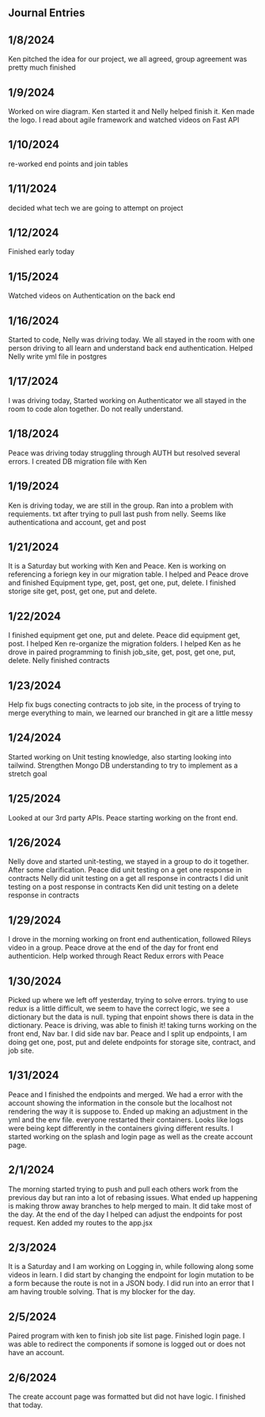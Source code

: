 ## Journal Entries
## 1/8/2024

Ken pitched the idea for our project, we all agreed, group agreement was pretty much finished

## 1/9/2024

Worked on wire diagram. Ken started it and Nelly helped finish it. Ken made the logo. I read about agile framework and watched videos on Fast API

## 1/10/2024

re-worked end points and join tables

## 1/11/2024

decided what tech we are going to attempt on project

## 1/12/2024

Finished early today

## 1/15/2024

Watched videos on Authentication on the back end

## 1/16/2024

Started to code, Nelly was driving today. We all stayed in the room with one person driving to all learn and understand back end authentication. Helped Nelly write yml file in postgres

## 1/17/2024

I was driving today, Started working on Authenticator we all stayed in the room to code alon together. Do not really understand.

## 1/18/2024

Peace was driving today struggling through AUTH but resolved several errors. I created DB migration file with Ken

## 1/19/2024

Ken is driving today, we are still in the group. Ran into a problem with requiements. txt after trying to pull last push from nelly. Seems like authenticationa and account, get and post

## 1/21/2024

It is a Saturday but working with Ken and Peace. Ken is working on referencing a foriegn key in our migration table. I helped and Peace drove and finished Equipment type, get, post, get one, put, delete.
I finished storige site get, post, get one, put and delete.

## 1/22/2024

I finished equipment get one, put and delete. Peace did equipment get, post. I helped Ken re-organize the migration folders. I helped Ken as he drove in paired programming to finish job_site, get, post, get one, put, delete. Nelly finished contracts

## 1/23/2024

Help fix bugs conecting contracts to job site, in the process of trying to merge everything to main, we learned our branched in git are a little messy

## 1/24/2024

Started working on Unit testing knowledge, also starting looking into tailwind. Strengthen Mongo DB understanding to try to implement as a stretch goal

## 1/25/2024

 Looked at our 3rd party APIs. Peace starting working on the front end.

 ## 1/26/2024

 Nelly dove and started unit-testing, we stayed in a group to do it together. After some clarification. Peace did unit testing on a get one response in contracts
 Nelly did unit testing on a get all response in contracts
 I did unit testing on a post response in contracts
 Ken did unit testing on a delete response in contracts

 ## 1/29/2024

 I drove in the morning working on front end authentication, followed Rileys video in a group. Peace drove at the end of the day for front end authenticion. Help worked through React Redux errors with Peace

 ## 1/30/2024

 Picked up where we left off yesterday, trying to solve errors. trying to use redux is a little difficult, we seem to have the correct logic, we see a dictionary but the data is null. typing that enpoint shows there is data in the dictionary. Peace is driving, was able to finish it!
 taking turns working on the front end, Nav bar. I did side nav bar. Peace and I split up endpoints, I am doing get one, post, put and delete endpoints for storage site, contract, and job site.

 ## 1/31/2024

Peace and I finished the endpoints and merged. We had a error with the account showing the information in the console but the localhost not rendering the way it is suppose to. Ended up making an adjustment in the yml and the env file. everyone restarted their containers. Looks like logs were being kept differently in the containers giving different results. I started working on the splash and login page as well as the create account page.

 ## 2/1/2024

The morning started trying to push and pull each others work from the previous day but ran into a lot of rebasing issues. What ended up happening is making throw away branches to help merged to main. It did take most of the day. At the end of the day I helped can adjust the endpoints for post request. Ken added my routes to the app.jsx

## 2/3/2024

It is a Saturday and I am working on Logging in, while following along some videos in learn. I did start by changing the endpoint for login mutation to be a form because the route is not in a JSON body. I did run into an error that I am having trouble solving. That is my blocker for the day.

## 2/5/2024

Paired program with ken to finish job site list page. Finished login page. I was able to redirect the components if somone is logged out or does not have an account.

## 2/6/2024

The create account page was formatted but did not have logic. I finished that today.
